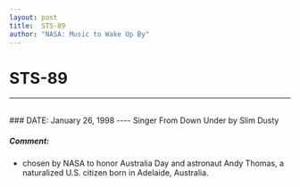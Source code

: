 ```yaml
---
layout: post
title:  STS-89
author: "NASA: Music to Wake Up By"
---
```


# STS-89
----
<br/>
### DATE: January 26, 1998
----
Singer From Down Under by Slim Dusty

##### Comment:
* chosen by NASA to honor Australia Day and astronaut Andy Thomas, a naturalized U.S. citizen born in Adelaide, Australia.

